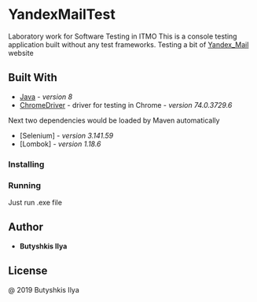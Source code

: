 # YandexMailTest
Laboratory work for Software Testing in ITMO
This is a console testing application built without any test frameworks.
Testing a bit of [Yandex_Mail](http://mail.yandex.ru) website

## Built With

* [Java](https://www.oracle.com/technetwork/java/javase/downloads/jdk8-downloads-2133151.html) - *version 8*
* [ChromeDriver](https://sites.google.com/a/chromium.org/chromedriver/downloads) - driver for testing in Chrome - *version 74.0.3729.6*

Next two dependencies would be loaded by Maven automatically 
* [Selenium] - *version 3.141.59*
* [Lombok] - *version 1.18.6*

### Installing

### Running
Just run .exe file

## Author

* **Butyshkis Ilya**
    
## License

@ 2019 Butyshkis Ilya
